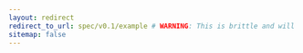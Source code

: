 ```yaml
---
layout: redirect
redirect_to_url: spec/v0.1/example # WARNING: This is brittle and will not update as per {{ site.current_spec_version }}
sitemap: false
---
```

